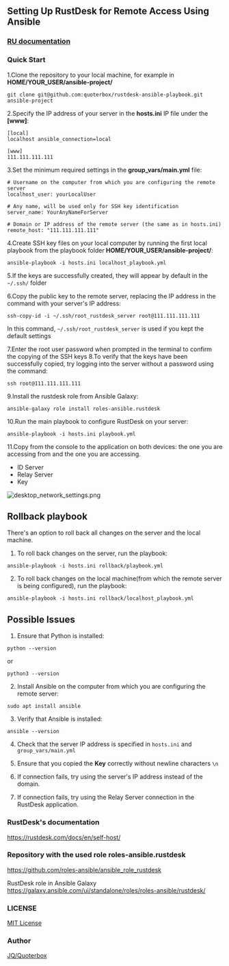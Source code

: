 ## Setting Up RustDesk for Remote Access Using Ansible

### [RU documentation](README_RU.md)

### Quick Start
1.Clone the repository to your local machine, for example in **HOME/YOUR_USER/ansible-project/**

```git clone git@github.com:quoterbox/rustdesk-ansible-playbook.git ansible-project```

2.Specify the IP address of your server in the **hosts.ini** IP file under the **[www]**:  
```
[local]
localhost ansible_connection=local

[www]
111.111.111.111
```
3.Set the minimum required settings in the **group_vars/main.yml** file:
```
# Username on the computer from which you are configuring the remote server
localhost_user: yourLocalUser

# Any name, will be used only for SSH key identification
server_name: YourAnyNameForServer

# Domain or IP address of the remote server (the same as in hosts.ini)
remote_host: "111.111.111.111"
``` 

4.Create SSH key files on your local computer by running the first local playbook from the playbook folder
**HOME/YOUR_USER/ansible-project/**:

```ansible-playbook -i hosts.ini localhost_playbook.yml```

5.If the keys are successfully created, they will appear by default in the `~/.ssh/` folder

6.Copy the public key to the remote server, replacing the IP address in the command with your server's IP address:

```ssh-copy-id -i ~/.ssh/root_rustdesk_server root@111.111.111.111```

In this command, `~/.ssh/root_rustdesk_server` is used if you kept the default settings

7.Enter the root user password when prompted in the terminal to confirm the copying of the SSH keys
8.To verify that the keys have been successfully copied, try logging into the server without a password using the command:

```ssh root@111.111.111.111```

9.Install the rustdesk role from Ansible Galaxy:

```ansible-galaxy role install roles-ansible.rustdesk```

10.Run the main playbook to configure RustDesk on your server:

```ansible-playbook -i hosts.ini playbook.yml```

11.Copy from the console to the application on both devices: the one you are accessing from and the one you are accessing.

- ID Server
- Relay Server
- Key

![desktop_network_settings.png](docs/desktop_network_settings.png)


## Rollback playbook

There's an option to roll back all changes on the server and the local machine.

1. To roll back changes on the server, run the playbook:

```ansible-playbook -i hosts.ini rollback/playbook.yml```

2. To roll back changes on the local machine(from which the remote server is being configured), run the playbook:

```ansible-playbook -i hosts.ini rollback/localhost_playbook.yml```


## Possible Issues

1. Ensure that Python is installed:

```python --version```

or

```python3 --version```

2. Install Ansible on the computer from which you are configuring the remote server:

```sudo apt install ansible```

3. Verify that Ansible is installed:

```ansible --version```

4. Check that the server IP address is specified in `hosts.ini` and `group_vars/main.yml`

5. Ensure that you copied the **Key** correctly without newline characters `\n`
6. If connection fails, try using the server's IP address instead of the domain.
7. If connection fails, try using the Relay Server connection in the RustDesk application.

### RustDesk's documentation 

https://rustdesk.com/docs/en/self-host/

### Repository with the used role roles-ansible.rustdesk
https://github.com/roles-ansible/ansible_role_rustdesk

RustDesk role in Ansible Galaxy
https://galaxy.ansible.com/ui/standalone/roles/roles-ansible/rustdesk/

### LICENSE

[MIT License](./LICENSE.md) 

### Author
[JQ/Quoterbox](https://github.com/quoterbox)
